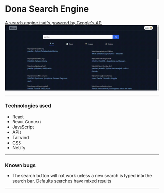 # Dona Search Engine

<a href = "https://angry-easley-d39929.netlify.app/search">A search engine that's powered by Google's API</a>
<img src = "Readme-assets/website.gif" />

<hr />
<h3>Technologies used</h3>
<ul>
    <li>
        React
    </li>
    <li>
        React Context
    </li>
    <li>
        JavaScript
    </li>
    <li>
        APIs
    </li>
    <li>
        Tailwind
    </li>
    <li>
        CSS
    </li>
    <li>
        Netlify
    </li>
</ul>
<hr />
<h3>Known bugs</h3>
<ul>
    <li>
        The search button will not work unless a new search is typed into the search bar. Defaults searches have mixed results
    </li>
</ul>
<hr />
